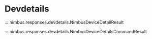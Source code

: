 # Devdetails

::: nimbus.responses.devdetails.NimbusDeviceDetailResult

::: nimbus.responses.devdetails.NimbusDeviceDetailsCommandResult
